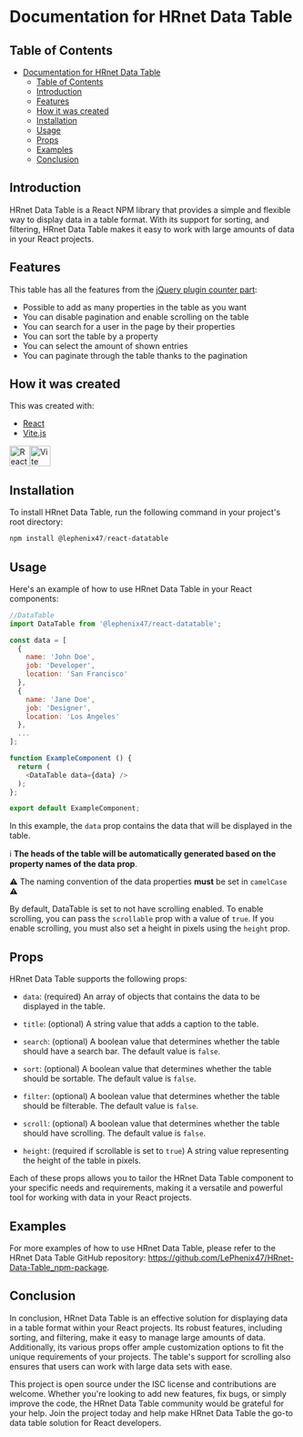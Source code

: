 # Documentation for HRnet Data Table

## Table of Contents

- [Documentation for HRnet Data Table](#documentation-for-hrnet-data-table)
  - [Table of Contents](#table-of-contents)
  - [Introduction](#introduction)
  - [Features](#features)
  - [How it was created](#how-it-was-created)
  - [Installation](#installation)
  - [Usage](#usage)
  - [Props](#props)
  - [Examples](#examples)
  - [Conclusion](#conclusion)


## Introduction

HRnet Data Table is a React NPM library that provides a simple and flexible way to display data in a table format. With its support for sorting, and filtering, HRnet Data Table makes it easy to work with large amounts of data in your React projects.

## Features

This table has all the features from the [jQuery plugin counter part](https://github.com/DataTables/DataTablesSrc):

* Possible to add as many properties in the table as you want
* You can disable pagination and enable scrolling on the table
* You can search for a user in the page by their properties
* You can sort the table by a property
* You can select the amount of shown entries
* You can paginate through the table thanks to the pagination

## How it was created

This was created with:
- [React](https://reactjs.org/)
- [Vite.js](https://vitejs.dev/)

<a href="https://reactjs.org/" rel="nofollow"><img src="https://raw.githubusercontent.com/danielcranney/readme-generator/main/public/icons/skills/react-colored.svg" width="36" height="36" alt="React" style="max-width: 100%;"></a><a href="https://vitejs.dev/" ><img src="https://vitejs.dev/logo-with-shadow.png" alt="Vite logo" width="36" height="36"/></a>


## Installation

To install HRnet Data Table, run the following command in your project's root directory:

```powershell
npm install @lephenix47/react-datatable
```




## Usage

Here's an example of how to use HRnet Data Table in your React components:

```javascript
//DataTable
import DataTable from '@lephenix47/react-datatable';

const data = [
  {
    name: 'John Doe',
    job: 'Developer',
    location: 'San Francisco'
  },
  {
    name: 'Jane Doe',
    job: 'Designer',
    location: 'Los Angeles'
  },
  ...
];

function ExampleComponent () {
  return (
    <DataTable data={data} />
  );
};

export default ExampleComponent;
```

In this example, the `data` prop contains the data that will be displayed in the table.

ℹ **The heads of the table will be automatically generated based on the property names of the data prop**.

⚠ The naming convention of the data properties **must** be set in `camelCase` ⚠ 

By default, DataTable is set to not have scrolling enabled. To enable scrolling, you can pass the `scrollable` prop with a value of `true`. If you enable scrolling, you must also set a height in pixels using the `height` prop.


## Props

HRnet Data Table supports the following props:

* `data`: (required) An array of objects that contains the data to be displayed in the table.

* `title`: (optional) A string value that adds a caption to the table.

* `search`: (optional) A boolean value that determines whether the table should have a search bar. The default value is `false`.

* `sort`: (optional) A boolean value that determines whether the table should be sortable. The default value is `false`.
  
* `filter`: (optional) A boolean value that determines whether the table should be filterable. The default value is `false`.
  
* `scroll`: (optional) A boolean value that determines whether the table should have scrolling. The default value is `false`.

* `height`: (required if scrollable is set to `true`) A string value representing the height of the table in pixels.

Each of these props allows you to tailor the HRnet Data Table component to your specific needs and requirements, making it a versatile and powerful tool for working with data in your React projects.

## Examples

For more examples of how to use HRnet Data Table, please refer to the HRnet Data Table GitHub repository: https://github.com/LePhenix47/HRnet-Data-Table_npm-package.



## Conclusion

In conclusion, HRnet Data Table is an effective solution for displaying data in a table format within your React projects. Its robust features, including sorting, and filtering, make it easy to manage large amounts of data. Additionally, its various props offer ample customization options to fit the unique requirements of your projects. The table's support for scrolling also ensures that users can work with large data sets with ease.

This project is open source under the ISC license and contributions are welcome. Whether you're looking to add new features, fix bugs, or simply improve the code, the HRnet Data Table community would be grateful for your help. Join the project today and help make HRnet Data Table the go-to data table solution for React developers.
